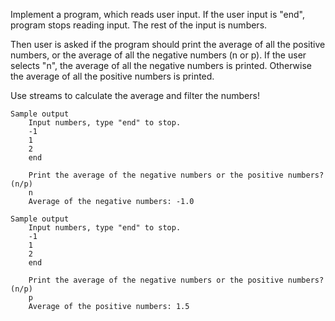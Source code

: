Implement a program, which reads user input. If the user input is "end", program stops reading input. The rest of the input is numbers.

Then user is asked if the program should print the average of all the positive numbers, or the average of all the negative numbers (n or p). If the user selects "n", the average of all the negative numbers is printed. Otherwise the average of all the positive numbers is printed.

Use streams to calculate the average and filter the numbers!

    Sample output
        Input numbers, type "end" to stop.
        -1
        1
        2
        end
        
        Print the average of the negative numbers or the positive numbers? (n/p)
        n
        Average of the negative numbers: -1.0

    Sample output
        Input numbers, type "end" to stop.
        -1
        1
        2
        end

        Print the average of the negative numbers or the positive numbers? (n/p)
        p
        Average of the positive numbers: 1.5